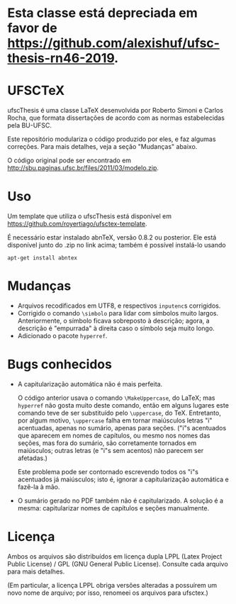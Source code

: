 # **Esta classe está depreciada em favor de https://github.com/alexishuf/ufsc-thesis-rn46-2019.**

UFSCTeX
=======

ufscThesis é uma classe LaTeX desenvolvida por
Roberto Simoni e Carlos Rocha,
que formata dissertações de acordo com as normas
estabelecidas pela BU-UFSC.

Este repositório modulariza o código produzido por eles,
e faz algumas correções.
Para mais detalhes,
veja a seção "Mudanças" abaixo.

O código original pode ser encontrado em
http://sbu.paginas.ufsc.br/files/2011/03/modelo.zip.


Uso
===

Um template que utiliza o ufscThesis está disponível em
https://github.com/royertiago/ufsctex-template.

É necessário estar instalado abnTeX, versão 0.8.2 ou posterior.
Ele está disponível junto do .zip no link acima;
também é possível instalá-lo usando

    apt-get install abntex


Mudanças
========

-   Arquivos recodificados em UTF8, e respectivos `inputenc`s corrigidos.
-   Corrigido o comando `\simbolo` para lidar com símbolos muito largos.
    Anteriormente, o símbolo ficava sobreposto à descrição;
    agora, a descrição é "empurrada" à direita caso o símbolo seja muito longo.
-   Adicionado o pacote `hyperref`.


Bugs conhecidos
===============

-   A capitularização automática não é mais perfeita.

    O código anterior usava o comando `\MakeUppercase`, do LaTeX;
    mas `hyperref` não gosta muito deste comando,
    então em alguns lugares este comando teve de ser substituído
    pelo `\uppercase`, do TeX.
    Entretanto, por algum motivo,
    `\uppercase` falha em tornar maiúsculos letras "i" acentuadas,
    apenas no sumário, apenas para seções.
    ("i"s acentuados que aparecem em nomes de capítulos,
    ou mesmo nos nomes das seções, mas fora do sumário,
    são corretamente tornados em maiúsculos;
    outras letras (e "i"s sem acentos) não parecem ser afetadas.)

    Este problema pode ser contornado
    escrevendo todos os "i"s acentuados já maiúsculos;
    isto é, ignorar a capitularização automática e fazê-la à mão.

-   O sumário gerado no PDF também não é capitularizado.
    A solução é a mesma: capitularizar nomes de capítulos e seções manualmente.

Licença
=======

Ambos os arquivos são distribuídos em licença dupla
LPPL (Latex Project Public License) /
GPL (GNU General Public License).
Consulte cada arquivo para mais detalhes.

(Em particular, a licença LPPL obriga versões alteradas
a possuírem um novo nome de arquivo;
por isso, renomeei os arquivos para ufsctex.)
